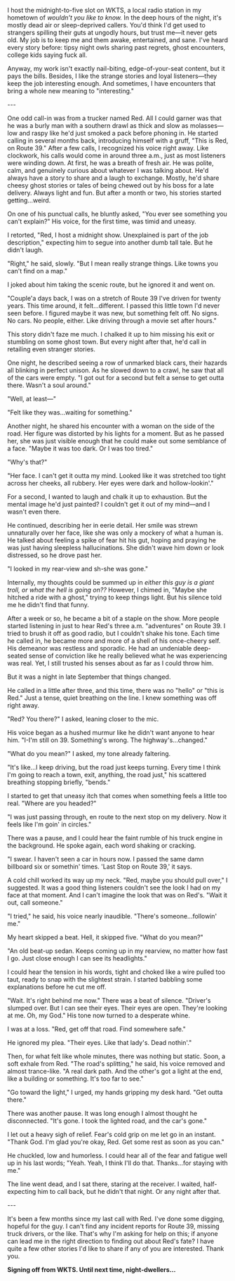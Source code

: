 I host the midnight-to-five slot on WKTS, a local radio station in my hometown of *wouldn't you like to know.* In the deep hours of the night, it's mostly dead air or sleep-deprived callers. You'd think I'd get used to strangers spilling their guts at ungodly hours, but trust me—it never gets old. My job is to keep me and them awake, entertained, and sane. I've heard every story before: tipsy night owls sharing past regrets, ghost encounters, college kids saying fuck all.

Anyway, my work isn't exactly nail-biting, edge-of-your-seat content, but it pays the bills. Besides, I like the strange stories and loyal listeners—they keep the job interesting enough. And sometimes, I have encounters that bring a whole new meaning to "interesting."

\---

One odd call-in was from a trucker named Red. All I could garner was that he was a burly man with a southern drawl as thick and slow as molasses—low and raspy like he'd just smoked a pack before phoning in. He started calling in several months back, introducing himself with a gruff, "This is Red, on Route 39." After a few calls, I recognized his voice right away. Like clockwork, his calls would come in around three a.m., just as most listeners were winding down. At first, he was a breath of fresh air. He was polite, calm, and genuinely curious about whatever I was talking about. He'd always have a story to share and a laugh to exchange. Mostly, he'd share cheesy ghost stories or tales of being chewed out by his boss for a late delivery. Always light and fun. But after a month or two, his stories started getting...weird.

On one of his punctual calls, he bluntly asked, "You ever see something you can't explain?" His voice, for the first time, was timid and uneasy.

I retorted, "Red, I host a midnight show. Unexplained is part of the job description," expecting him to segue into another dumb tall tale. But he didn't laugh.

"Right," he said, slowly. "But I mean really strange things. Like towns you can't find on a map."

I joked about him taking the scenic route, but he ignored it and went on.

"Couple'a days back, I was on a stretch of Route 39 I've driven for twenty years. This time around, it felt...different. I passed this little town I'd never seen before. I figured maybe it was new, but something felt off. No signs. No cars. No people, either. Like driving through a movie set after hours."

This story didn't faze me much. I chalked it up to him missing his exit or stumbling on some ghost town. But every night after that, he'd call in retailing even stranger stories.

One night, he described seeing a row of unmarked black cars, their hazards all blinking in perfect unison. As he slowed down to a crawl, he saw that all of the cars were empty. "I got out for a second but felt a sense to get outta there. Wasn't a soul around."

"Well, at least—"

"Felt like they was...waiting for something."

Another night, he shared his encounter with a woman on the side of the road. Her figure was distorted by his lights for a moment. But as he passed her, she was just visible enough that he could make out some semblance of a face. "Maybe it was too dark. Or I was too tired."

"Why's that?"

"Her face. I can't get it outta my mind. Looked like it was stretched too tight across her cheeks, all rubbery. Her eyes were dark and hollow-lookin'."

For a second, I wanted to laugh and chalk it up to exhaustion. But the mental image he'd just painted? I couldn't get it out of my mind—and I wasn't even there.

He continued, describing her in eerie detail. Her smile was strewn unnaturally over her face, like she was only a mockery of what a human is. He talked about feeling a spike of fear hit his gut, hoping and praying he was just having sleepless hallucinations. She didn't wave him down or look distressed, so he drove past her.

"I looked in my rear-view and sh-she was gone."

Internally, my thoughts could be summed up in *either this guy is a giant troll, or what the hell is going on??* However, I chimed in, "Maybe she hitched a ride with a ghost," trying to keep things light. But his silence told me he didn't find that funny.

After a week or so, he became a bit of a staple on the show. More people started listening in just to hear Red's three a.m. "adventures" on Route 39. I tried to brush it off as good radio, but I couldn't shake his tone. Each time he called in, he became more and more of a shell of his once-cheery self. His demeanor was restless and sporadic. He had an undeniable deep-seated sense of conviction like he really believed what he was experiencing was real. Yet, I still trusted his senses about as far as I could throw him.

But it was a night in late September that things changed.

He called in a little after three, and this time, there was no "hello" or "this is Red." Just a tense, quiet breathing on the line. I knew something was off right away.

"Red? You there?" I asked, leaning closer to the mic.

His voice began as a hushed murmur like he didn't want anyone to hear him. "I-I'm still on 39. Something's wrong. The highway's...changed."

"What do you mean?" I asked, my tone already faltering.

"It's like...I keep driving, but the road just keeps turning. Every time I think I'm going to reach a town, exit, anything, the road just," his scattered breathing stopping briefly, "bends."

I started to get that uneasy itch that comes when something feels a little too real. "Where are you headed?"

"I was just passing through, en route to the next stop on my delivery. Now it feels like I'm goin' in circles."

There was a pause, and I could hear the faint rumble of his truck engine in the background. He spoke again, each word shaking or cracking.

"I swear. I haven't seen a car in hours now. I passed the same damn billboard six or somethin' times. 'Last Stop on Route 39,' it says.

A cold chill worked its way up my neck. "Red, maybe you should pull over," I suggested. It was a good thing listeners couldn't see the look I had on my face at that moment. And I can't imagine the look that was on Red's. "Wait it out, call someone."

"I tried," he said, his voice nearly inaudible. "There's someone...followin' me."

My heart skipped a beat. Hell, it skipped five. "What do you mean?"

"An old beat-up sedan. Keeps coming up in my rearview, no matter how fast I go. Just close enough I can see its headlights."

I could hear the tension in his words, tight and choked like a wire pulled too taut, ready to snap with the slightest strain. I started babbling some explanations before he cut me off.

"Wait. It's right behind me now." There was a beat of silence. "Driver's slumped over. But I can see their eyes. Their eyes are open. They're looking at me. Oh, my God." His tone now turned to a desperate whine.

I was at a loss. "Red, get off that road. Find somewhere safe."

He ignored my plea. "Their eyes. Like that lady's. Dead nothin'."

Then, for what felt like whole minutes, there was nothing but static. Soon, a soft exhale from Red. "The road's splitting," he said, his voice removed and almost trance-like. "A real dark path. And the other's got a light at the end, like a building or something. It's too far to see."

"Go toward the light," I urged, my hands gripping my desk hard. "Get outta there."

There was another pause. It was long enough I almost thought he disconnected. "It's gone. I took the lighted road, and the car's gone."

I let out a heavy sigh of relief. Fear's cold grip on me let go in an instant. "Thank God. I'm glad you're okay, Red. Get some rest as soon as you can."

He chuckled, low and humorless. I could hear all of the fear and fatigue well up in his last words; "Yeah. Yeah, I think I'll do that. Thanks...for staying with me."

The line went dead, and I sat there, staring at the receiver. I waited, half-expecting him to call back, but he didn't that night. Or any night after that.

\---

It's been a few months since my last call with Red. I've done some digging, hopeful for the guy. I can't find any incident reports for Route 39, missing truck drivers, or the like. That's why I'm asking for help on this; if anyone can lead me in the right direction to finding out about Red's fate? I have quite a few other stories I'd like to share if any of you are interested. Thank you.

**Signing off from WKTS. Until next time, night-dwellers...**